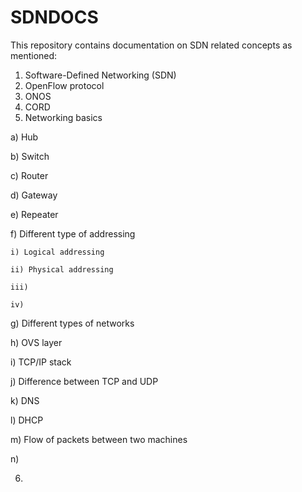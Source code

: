 # SDNDOCS
This repository contains documentation on SDN related concepts as mentioned:
1. Software-Defined Networking (SDN)
2. OpenFlow protocol
3. ONOS
4. CORD
5. Networking basics

  a) Hub 

  b) Switch

  c) Router

  d) Gateway

  e) Repeater

  f) Different type of addressing

    i) Logical addressing

    ii) Physical addressing
  
    iii)
  
    iv)

  g) Different types of networks 

  h) OVS layer

  i) TCP/IP stack 

  j) Difference between TCP and UDP 

  k) DNS 

  l) DHCP 

  m) Flow of packets between two machines 

  n) 

6. 
